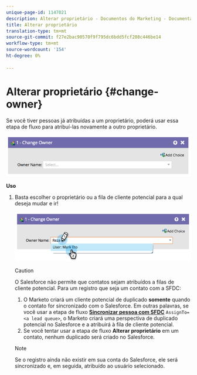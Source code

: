 ```yaml
---
unique-page-id: 1147021
description: Alterar proprietário - Documentos do Marketing - Documentação do produto
title: Alterar proprietário
translation-type: tm+mt
source-git-commit: f27e2bac90570f9f795dc6bdd5fcf208c446be14
workflow-type: tm+mt
source-wordcount: '154'
ht-degree: 0%

---
```



# Alterar proprietário {#change-owner}

Se você tiver pessoas já atribuídas a um proprietário, poderá usar essa etapa de fluxo para atribuí-las novamente a outro proprietário.

![](assets/image2014-9-22-15-3a1-3a3.png)

**Uso**

1. Basta escolher o proprietário ou a fila de cliente potencial para a qual deseja mudar e ir!

   ![](assets/image2014-9-22-15-3a1-3a6.png)

   >[!CAUTION]
   >
   >O Salesforce não permite que contatos sejam atribuídos a filas de cliente potencial. Para um registro que seja um contato com a SFDC:
   >
   >1. O Marketo criará um cliente potencial de duplicado **somente** quando o contato for sincronizado com o Salesforce. Em outras palavras, se você usar a etapa de fluxo **[Sincronizar pessoa com SFDC](/help/marketo/product-docs/core-marketo-concepts/smart-campaigns/salesforce-flow-actions/sync-person-to-sfdc.md)** `AssignTo=<a lead queue>`, o Marketo criará uma perspectiva de duplicado potencial no Salesforce e a atribuirá à fila de cliente potencial.
      >
      >
   2. Se você tentar usar a etapa de fluxo **Alterar proprietário** em um contato, nenhum duplicado será criado no Salesforce.


   >[!NOTE]
   >
   >Se o registro ainda não existir em sua conta do Salesforce, ele será sincronizado e, em seguida, atribuído ao usuário selecionado.
